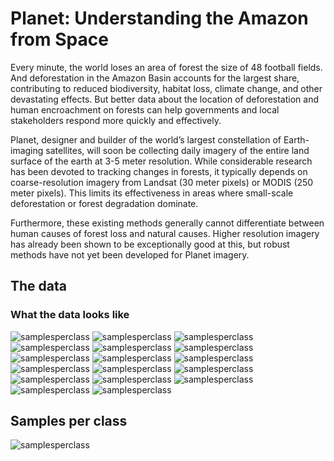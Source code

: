 # Planet: Understanding the Amazon from Space

Every minute, the world loses an area of forest the size of 48 football fields. And deforestation in the Amazon Basin accounts for the largest share, contributing to reduced biodiversity, habitat loss, climate change, and other devastating effects. But better data about the location of deforestation and human encroachment on forests can help governments and local stakeholders respond more quickly and effectively.

Planet, designer and builder of the world’s largest constellation of Earth-imaging satellites, will soon be collecting daily imagery of the entire land surface of the earth at 3-5 meter resolution. While considerable research has been devoted to tracking changes in forests, it typically depends on coarse-resolution imagery from Landsat (30 meter pixels) or MODIS (250 meter pixels). This limits its effectiveness in areas where small-scale deforestation or forest degradation dominate.

Furthermore, these existing methods generally cannot differentiate between human causes of forest loss and natural causes. Higher resolution imagery has already been shown to be exceptionally good at this, but robust methods have not yet been developed for Planet imagery. 

## The data

### What the data looks like

![samplesperclass](http://i.imgur.com/y7bCKgr.jpg)
![samplesperclass](http://i.imgur.com/ksSC6ja.jpg)
![samplesperclass](http://i.imgur.com/L1rRJrW.jpg)
![samplesperclass](http://i.imgur.com/zvbvIM5.jpg)
![samplesperclass](http://i.imgur.com/zSkydpk.jpg)
![samplesperclass](http://i.imgur.com/Un7VqAT.jpg)
![samplesperclass](http://i.imgur.com/BhD9624.jpg)
![samplesperclass](http://i.imgur.com/GiuDYx8.png)
![samplesperclass](http://i.imgur.com/GiuDYx8.png)
![samplesperclass](http://i.imgur.com/GiuDYx8.png)
![samplesperclass](http://i.imgur.com/GiuDYx8.png)
![samplesperclass](http://i.imgur.com/GiuDYx8.png)
![samplesperclass](http://i.imgur.com/GiuDYx8.png)
![samplesperclass](http://i.imgur.com/GiuDYx8.png)
![samplesperclass](http://i.imgur.com/GiuDYx8.png)
![samplesperclass](http://i.imgur.com/GiuDYx8.png)
![samplesperclass](http://i.imgur.com/GiuDYx8.png)

## Samples per class

![samplesperclass](http://i.imgur.com/GiuDYx8.png)


